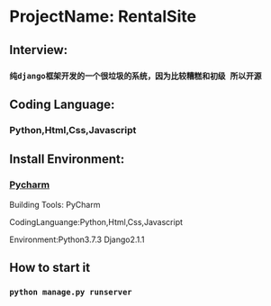 # ProjectName: RentalSite

## Interview:

### ``` 纯django框架开发的一个很垃圾的系统，因为比较糟糕和初级 所以开源 ```

## Coding Language:
### Python,Html,Css,Javascript

## Install Environment:

### [Pycharm](https://www.jetbrains.com/pycharm/)

Building Tools: PyCharm

CodingLanguange:Python,Html,Css,Javascript

Environment:Python3.7.3 Django2.1.1

## How to start it

### ```python manage.py runserver ```


